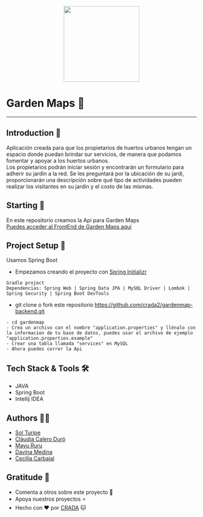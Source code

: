 <p align="center"><img src="./public/img/Readme.MD/CradaLogoGat.png?raw=true" width="200"></a></p>

Garden Maps 🌳
============

***

## Introduction 🌿

Aplicación creada para que los propietarios de huertos urbanos tengan un espacio donde puedan brindar sur servicios, de manera que podamos fomentar y apoyar a los huertos urbanos. \
Los propietarios podrán iniciar sesión y encontrarán un formulario para adherir su jardín a la red. Se les preguntará por la ubicación de su jardí, proporcionarán una descripción sobre qué tipo de actividades pueden realizar los visitantes en su jardín y el costo de las mismas.

## Starting 🍏

En este repositorio creamos la Api para Garden Maps \
[Puedes acceder al FrontEnd de Garden Maps aquí](https://github.com/crada2/gardenmap-frontend)

## Project Setup 🍃

Usamos Spring Boot 
- Empezamos creando el proyecto con [Spring Initializr](https://start.spring.io/)
```
Gradle project
Dependencias: Spring Web | Spring Data JPA | MySQL Driver | Lombok | Spring Security | Spring Boot DevTools
```

- git clone o fork este repositorio https://github.com/crada2/gardenmap-backend.git

```
- cd gardenmap
- Crea un archivo con el nombre "application.properties" y llénalo con la informacion de tu base de datos, puedes usar el archivo de ejemplo "application.properties.example"
- Crear una tabla llamada "services" en MySQL
- Ahora puedes correr la Api
```

## Tech Stack & Tools 🛠

- JAVA
- Spring Boot
- Intellij IDEA

## Authors 🧚‍♀️

- [Sol Turipe](https://github.com/SolTuripe) 
- [Clàudia Calero Duró](https://github.com/ClaudiaCalero)
- [Mayu Ruru](https://github.com/MayuRuru)
- [Davina Medina](https://github.com/Davina-dev)
- [Cecilia Carbajal](https://github.com/belcar-ceci)

## Gratitude 🌸

- Comenta a otros sobre este proyecto 📢 
- Apoya nuestros proyectos ⭐
- Hecho con ❤️ por [CRADA](https://github.com/crada2) 🐱
